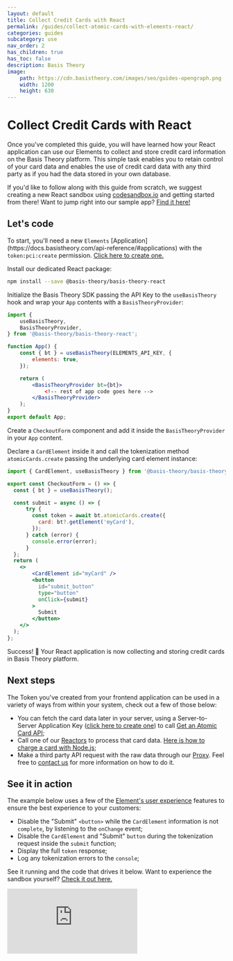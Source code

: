```yaml
---
layout: default
title: Collect Credit Cards with React
permalink: /guides/collect-atomic-cards-with-elements-react/
categories: guides
subcategory: use
nav_order: 2
has_children: true
has_toc: false
description: Basis Theory
image:
    path: https://cdn.basistheory.com/images/seo/guides-opengraph.png
    width: 1200
    height: 630
---
```

# Collect Credit Cards with React

Once you've completed this guide, you will have learned how your React application can use our Elements to collect and store credit card information on the Basis Theory platform. This simple task enables you to retain control of your card data and enables the use of credit card data with any third party as if you had the data stored in your own database.

If you'd like to follow along with this guide from scratch, we suggest creating a new React sandbox using <a href="http://codesandbox.io/">codesandbox.io</a> and getting started from there! Want to jump right into our sample app? <a href="https://codesandbox.io/s/github/Basis-Theory/basis-theory-js-examples/tree/master/collect-atomic-cards-with-elements-react">Find it here!</a>

## Let's code

<span class="base-alert warning">
  <span>
    To start, you'll need a new <code>Elements</code> [Application](https://docs.basistheory.com/api-reference/#applications) with the <code>token:pci:create</code> permission. <a href="https://portal.basistheory.com/applications/create?permissions=token%3Apci%3Acreate&type=elements&name=Card+Collector" target="_blank">Click here to create one.</a>
  </span>
</span>

Install our dedicated React package:

```bash
npm install --save @basis-theory/basis-theory-react
```

Initialize the Basis Theory SDK passing the API Key to the `useBasisTheory` hook and wrap your `App` contents with a `BasisTheoryProvider`:

```jsx
import {
    useBasisTheory,
    BasisTheoryProvider,
} from '@basis-theory/basis-theory-react';

function App() {
    const { bt } = useBasisTheory(ELEMENTS_API_KEY, {
        elements: true,
    });

    return (
        <BasisTheoryProvider bt={bt}>
            <!-- rest of app code goes here -->
        </BasisTheoryProvider>
    );
}
export default App;
```

Create a `CheckoutForm` component and add it inside the `BasisTheoryProvider` in your `App` content.

Declare a `CardElement` inside it and call the tokenization method `atomicCards.create` passing the underlying card element instance:

```jsx
import { CardElement, useBasisTheory } from '@basis-theory/basis-theory-react';

export const CheckoutForm = () => {
  const { bt } = useBasisTheory();

  const submit = async () => {
      try {
        const token = await bt.atomicCards.create({
          card: bt?.getElement('myCard'),
        });
      } catch (error) {
        console.error(error);
      }
  };
  return (
    <>
        <CardElement id="myCard" />
        <button
          id="submit_button"
          type="button"
          onClick={submit}
        >
          Submit
        </button>
    </>
  );
};
```

Success! 🎉 Your React application is now collecting and storing credit cards in Basis Theory platform.

## Next steps

The Token you've created from your frontend application can be used in a variety of ways from within your system, check out a few of those below:
- You can fetch the card data later in your server, using a Server-to-Server Application Key (<a href="https://portal.basistheory.com/applications/create?type=server_to_server&permissions=token%3Apci%3Aread%3Alow&name=Card+Retriever" target="_blank">click here to create one</a>) to call [Get an Atomic Card API](https://docs.basistheory.com/api-reference/#atomic-cards-get-an-atomic-card);
- Call one of our [Reactors](https://docs.basistheory.com/api-reference/#reactors) to process that card data. [Here is how to charge a card with Node.js](/guides/collect-atomic-cards-with-elements/#setup-and-use-a-token-reactor);
- Make a third party API request with the raw data through our [Proxy](https://docs.basistheory.com/api-reference/#proxy). Feel free to [contact us](mailto:support@basistheory.com?subject=CardElement%20and%20Proxy%20usage) for more information on how to do it.

## See it in action

The example below uses a few of the [Element's user experience](https://docs.basistheory.com/elements/#introduction) features to ensure the best experience to your customers:
- Disable the "Submit" `<button>` while the `CardElement` information is not `complete`, by listening to the `onChange` event;
- Disable the `CardElement` and "Submit" `button` during the tokenization request inside the `submit` function;
- Display the full `token` response;
- Log any tokenization errors to the `console`;

See it running and the code that drives it below. Want to experience the sandbox yourself? [Check it out here.](https://codesandbox.io/s/github/Basis-Theory/basis-theory-js-examples/tree/master/collect-atomic-cards-with-elements-react)

<div class="iframe-container">
  <iframe src="https://codesandbox.io/embed/github/Basis-Theory/basis-theory-js-examples/tree/master/collect-atomic-cards-with-elements-react?fontsize=14&hidenavigation=1&theme=dark&module=/src/CheckoutForm.tsx,/src/App.tsx" class="iframe-code" allowfullscreen="" frameborder="0"></iframe>
</div>
